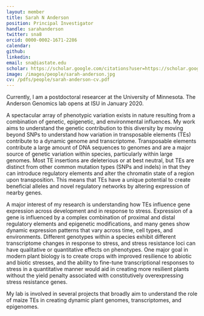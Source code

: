 ```yaml
---
layout: member
title: Sarah N Anderson
position: Principal Investigator
handle: sarahanderson
twitter: sna8
orcid: 0000-0002-1671-2286
calendar: 
github: 
linkedin:
email: sna@iastate.edu
scholar: https://scholar.google.com/citations?user=https://scholar.google.com/citations?user=mlAcnHkAAAAJ&hl=en&user=f7FJ4UoAAAAJ
image: /images/people/sarah-anderson.jpg
cv: /pdfs/people/sarah-anderson-cv.pdf
---
```

Currently, I am a postdoctoral researcer at the University of Minnesota. The Anderson Genomics lab opens at ISU in January 2020. 

A spectacular array of phenotypic variation exists in nature resulting from a combination of genetic, epigenetic, and environmental influences. My work aims to understand the genetic contribution to this diversity by moving beyond SNPs to understand how variation in transposable elements (TEs) contribute to a dynamic genome and transcriptome. Transposable elements contribute a large amount of DNA sequences to genomes and are a major source of genetic variation within species, particularly within large genomes. Most TE insertions are deleterious or at best neutral, but TEs are distinct from other common mutation types (SNPs and indels) in that they can introduce regulatory elements and alter the chromatin state of a region upon transposition. This means that TEs have a unique potential to create beneficial alleles and novel regulatory networks by altering expression of nearby genes.

A major interest of my research is understanding how TEs influence gene expression across development and in response to stress. Expression of a gene is influenced by a complex combination of proximal and distal regulatory elements and epigenetic modifications, and many genes show dynamic expression patterns that vary across time, cell types, and environments. Different genotypes within a species exhibit different transcriptome changes in response to stress, and stress resistance loci can have qualitative or quantitative effects on phenotypes. One major goal in modern plant biology is to create crops with improved resilience to abiotic and biotic stresses, and the ability to fine-tune transcriptional responses to stress in a quantitative manner would aid in creating more resilient plants without the yield penalty associated with constitutively overexpressing stress resistance genes. 

My lab is involved in several projects that broadly aim to understand the role of maize TEs in creating dynamic plant genomes, transcriptomes, and epigenomes. 
